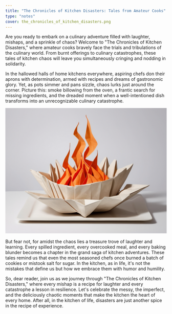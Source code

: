 ```yaml
---
title: "The Chronicles of Kitchen Disasters: Tales from Amateur Cooks"
type: "notes"
cover: the_chronicles_of_kitchen_disasters.png
---
```


Are you ready to embark on a culinary adventure filled with laughter, mishaps, and a sprinkle of chaos? Welcome to "The Chronicles of Kitchen Disasters," where amateur cooks bravely face the trials and tribulations of the culinary world. From burnt offerings to culinary catastrophes, these tales of kitchen chaos will leave you simultaneously cringing and nodding in solidarity.

In the hallowed halls of home kitchens everywhere, aspiring chefs don their aprons with determination, armed with recipes and dreams of gastronomic glory. Yet, as pots simmer and pans sizzle, chaos lurks just around the corner. Picture this: smoke billowing from the oven, a frantic search for missing ingredients, and the dreaded moment when a well-intentioned dish transforms into an unrecognizable culinary catastrophe.

![Burning food](2024-03-10_16-06-22_8748.png)

But fear not, for amidst the chaos lies a treasure trove of laughter and learning. Every spilled ingredient, every overcooked meal, and every baking blunder becomes a chapter in the grand saga of kitchen adventures. These tales remind us that even the most seasoned chefs once burned a batch of cookies or mistook salt for sugar. In the kitchen, as in life, it's not the mistakes that define us but how we embrace them with humor and humility.

So, dear reader, join us as we journey through "The Chronicles of Kitchen Disasters," where every mishap is a recipe for laughter and every catastrophe a lesson in resilience. Let's celebrate the messy, the imperfect, and the deliciously chaotic moments that make the kitchen the heart of every home. After all, in the kitchen of life, disasters are just another spice in the recipe of experience.